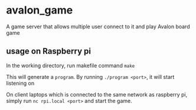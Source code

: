 # avalon_game
A game server that allows multiple user connect to it and play Avalon board game

## usage on Raspberry pi
In the working directory, run makefile command ```make```

This will generate a ```program```. By running ```./program <port>```, it will start listening on <port>

On client laptops which is connected to the same network as raspberry pi, simply run ```nc rpi.local <port>``` and start the game.
